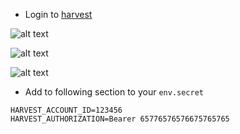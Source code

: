 - Login to [harvest](https://id.getharvest.com/developers)


![alt text](https://github.com/wilau2/harvest-balance-calculator/blob/master/.github/harvest_creds_creation_step1.png)

![alt text](https://github.com/wilau2/harvest-balance-calculator/blob/master/.github/harvest_creds_creation_step2.png)

![alt text](https://github.com/wilau2/harvest-balance-calculator/blob/master/.github/harvest_creds_creation_step3.png)

- Add to following section to your `env.secret`

```
HARVEST_ACCOUNT_ID=123456
HARVEST_AUTHORIZATION=Bearer 65776576576675765765
```